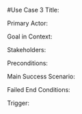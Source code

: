 #Use Case 3
Title:

Primary Actor:

Goal in Context:

Stakeholders:

Preconditions:

Main Success Scenario:

Failed End Conditions:

Trigger:


